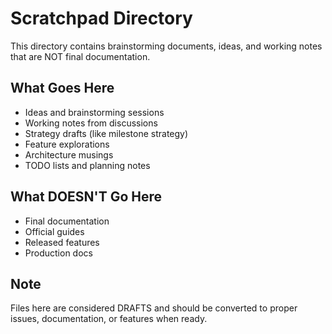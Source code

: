 # Scratchpad Directory

This directory contains brainstorming documents, ideas, and working notes that are NOT final documentation.

## What Goes Here

- Ideas and brainstorming sessions
- Working notes from discussions
- Strategy drafts (like milestone strategy)
- Feature explorations
- Architecture musings
- TODO lists and planning notes

## What DOESN'T Go Here

- Final documentation
- Official guides
- Released features
- Production docs

## Note

Files here are considered DRAFTS and should be converted to proper issues, documentation, or features when ready.
